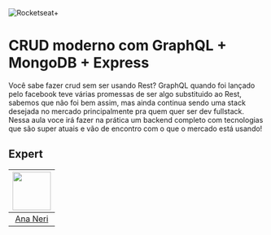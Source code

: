 <img src="https://drive.google.com/uc?id=1XPWLjUo2-j8iGw07ALcxu7oqJ3nkl2Ho" alt="Rocketseat+"/>

# CRUD moderno com GraphQL + MongoDB + Express

Você sabe fazer crud sem ser usando Rest? GraphQL quando foi lançado pelo facebook teve várias promessas de ser algo substituido ao Rest, sabemos que não foi bem assim, mas ainda continua sendo uma stack desejada no mercado principalmente pra quem quer ser dev fullstack.
Nessa aula voce irá fazer na prática um backend completo com tecnologias que são super atuais e vão de encontro com o que o mercado está usando!


## Expert
| [<img src="https://avatars.githubusercontent.com/u/42419543?v=4" width="75px;"/>](https://github.com/ananeridev) |
| :-: |
|[Ana Neri](https://github.com/ananeridev)|
